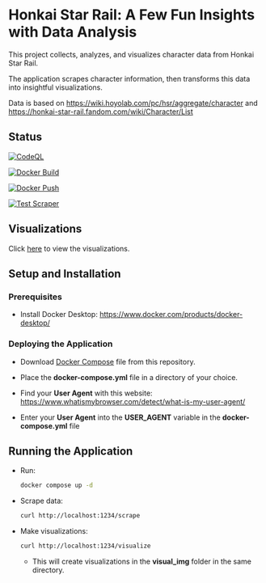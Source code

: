 # Honkai Star Rail: A Few Fun Insights with Data Analysis

This project collects, analyzes, and visualizes character data from Honkai Star Rail.

The application scrapes character information, then transforms this data into insightful visualizations.

Data is based on <https://wiki.hoyolab.com/pc/hsr/aggregate/character>
and <https://honkai-star-rail.fandom.com/wiki/Character/List>

## Status

[![CodeQL](https://github.com/sakan811/Honkai-Star-Rail-A-Few-Fun-Insights-with-Data-Analysis/actions/workflows/codeql.yml/badge.svg)](https://github.com/sakan811/Honkai-Star-Rail-A-Few-Fun-Insights-with-Data-Analysis/actions/workflows/codeql.yml)

[![Docker Build](https://github.com/sakan811/Honkai-Star-Rail-A-Few-Fun-Insights-with-Data-Analysis/actions/workflows/docker-build.yml/badge.svg)](https://github.com/sakan811/Honkai-Star-Rail-A-Few-Fun-Insights-with-Data-Analysis/actions/workflows/docker-build.yml)

[![Docker Push](https://github.com/sakan811/Honkai-Star-Rail-A-Few-Fun-Insights-with-Data-Analysis/actions/workflows/docker-push.yml/badge.svg)](https://github.com/sakan811/Honkai-Star-Rail-A-Few-Fun-Insights-with-Data-Analysis/actions/workflows/docker-push.yml)

[![Test Scraper](https://github.com/sakan811/Honkai-Star-Rail-A-Few-Fun-Insights-with-Data-Analysis/actions/workflows/test-scraper.yml/badge.svg)](https://github.com/sakan811/Honkai-Star-Rail-A-Few-Fun-Insights-with-Data-Analysis/actions/workflows/test-scraper.yml)

## Visualizations

Click [here](./docs/VISUAL.md) to view the visualizations.

## Setup and Installation

### Prerequisites

- Install Docker Desktop: <https://www.docker.com/products/docker-desktop/>

### Deploying the Application

- Download [Docker Compose](./docker-compose.yml) file from this repository.

- Place the **docker-compose.yml** file in a directory of your choice.

- Find your **User Agent** with this website: <https://www.whatismybrowser.com/detect/what-is-my-user-agent/>

- Enter your **User Agent** into the **USER_AGENT** variable in the **docker-compose.yml** file

## Running the Application

- Run:

  ```bash
  docker compose up -d
  ```

- Scrape data:
  
  ```bash
  curl http://localhost:1234/scrape
  ```

- Make visualizations:

  ```bash
  curl http://localhost:1234/visualize
  ```

  - This will create visualizations in the **visual_img** folder in the same directory.
